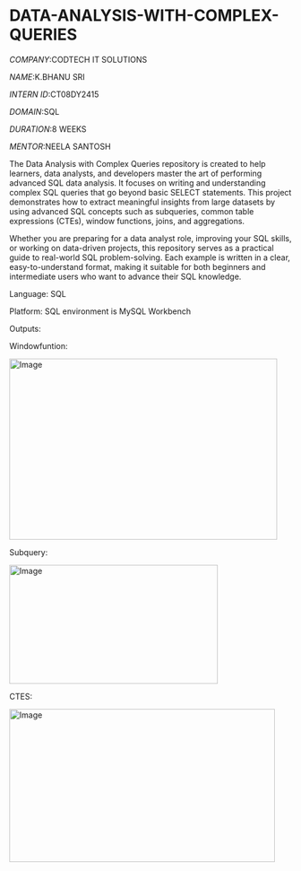 # DATA-ANALYSIS-WITH-COMPLEX-QUERIES

*COMPANY*:CODTECH IT SOLUTIONS

*NAME*:K.BHANU SRI

*INTERN ID*:CT08DY2415

*DOMAIN*:SQL

*DURATION*:8 WEEKS

*MENTOR*:NEELA SANTOSH

The Data Analysis with Complex Queries repository is created to help learners, data analysts, and developers master the art of performing advanced SQL data analysis. It focuses on writing and understanding complex SQL queries that go beyond basic SELECT statements. This project demonstrates how to extract meaningful insights from large datasets by using advanced SQL concepts such as subqueries, common table expressions (CTEs), window functions, joins, and aggregations.

Whether you are preparing for a data analyst role, improving your SQL skills, or working on data-driven projects, this repository serves as a practical guide to real-world SQL problem-solving. Each example is written in a clear, easy-to-understand format, making it suitable for both beginners and intermediate users who want to advance their SQL knowledge.
 
Language: SQL

Platform: SQL environment is MySQL Workbench

Outputs:

Windowfuntion:

<img width="478" height="323" alt="Image" src="https://github.com/user-attachments/assets/3b8b764b-843c-4678-b446-4329ce3bd770" />


Subquery:

<img width="372" height="212" alt="Image" src="https://github.com/user-attachments/assets/28651db4-174c-4efb-b689-1d92e361d260" />


CTES:

<img width="474" height="273" alt="Image" src="https://github.com/user-attachments/assets/45c0fabf-0228-44a8-8283-4e977cf696c3" />

